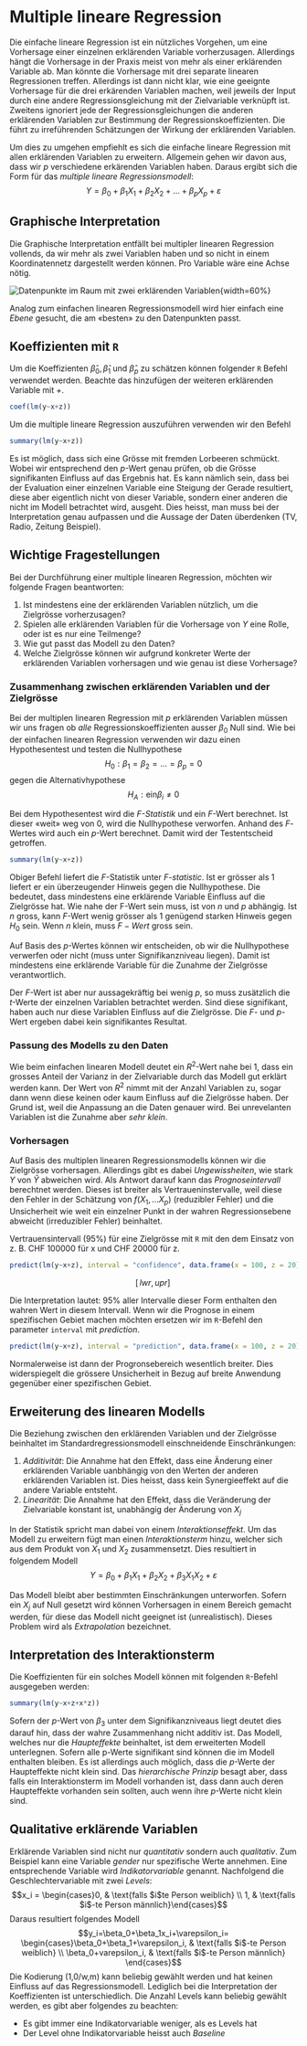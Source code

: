 # Multiple lineare Regression
Die einfache lineare Regression ist ein nützliches Vorgehen, um eine Vorhersage einer einzelnen erklärenden Variable vorherzusagen. Allerdings hängt die Vorhersage in der Praxis meist von mehr als einer erklärenden Variable ab. Man könnte die Vorhersage mit drei separate linearen Regressionen treffen. Allerdings ist dann nicht klar, wie eine geeignte Vorhersage für die drei erkärenden Variablen machen, weil jeweils der Input durch eine andere Regressionsgleichung mit der Zielvariable verknüpft ist. Zweitens ignoriert jede der Regressionsgleichungen die anderen erklärenden Variablen zur Bestimmung der Regressionskoeffizienten. Die führt zu irreführenden Schätzungen der Wirkung der erklärenden Variablen.

Um dies zu umgehen empfiehlt es sich die einfache lineare Regression mit allen erklärenden Variablen zu erweitern. Allgemein gehen wir davon aus, dass wir $p$ verschiedene erkärenden Variablen haben. Daraus ergibt sich die Form für das *multiple lineare Regressionsmodell*:
$$Y=\beta_0+\beta_1X_1+\beta_2X_2+...+\beta_pX_p+\varepsilon$$

## Graphische Interpretation
Die Graphische Interpretation entfällt bei multipler linearen Regression vollends, da wir mehr als zwei Variablen haben und so nicht in einem Koordinatennetz dargestellt werden können. Pro Variable wäre eine Achse nötig.

![Datenpunkte im Raum mit zwei erklärenden Variablen](multiLinReg.png){width=60%}

Analog zum einfachen linearen Regressionsmodell wird hier einfach eine *Ebene* gesucht, die am «besten» zu den Datenpunkten passt.

## Koeffizienten mit `R`
Um die Koeffizienten $\hat{\beta}_0, \hat{\beta}_1$ und $\hat{\beta}_p$ zu schätzen können folgender `R` Befehl verwendet werden. Beachte das hinzufügen der weiteren erklärenden Variable mit *+*.

```R
coef(lm(y~x+z))
```

Um die multiple lineare Regression auszuführen verwenden wir den Befehl

```R
summary(lm(y~x+z))
```

Es ist möglich, dass sich eine Grösse mit fremden Lorbeeren schmückt. Wobei wir entsprechend den $p$-Wert genau prüfen, ob die Grösse signifikanten Einfluss auf das Ergebnis hat. Es kann nämlich sein, dass bei der Evaluation einer einzelnen Variable eine Steigung der Gerade resultiert, diese aber eigentlich nicht von dieser Variable, sondern einer anderen die nicht im Modell betrachtet wird, ausgeht. Dies heisst, man muss bei der Interpretation genau aufpassen und die Aussage der Daten überdenken (TV, Radio, Zeitung Beispiel).

## Wichtige Fragestellungen
Bei der Durchführung einer multiple linearen Regression, möchten wir folgende Fragen beantworten:

1. Ist mindestens eine der erklärenden Variablen nützlich, um die Zielgrösse vorherzusagen?
1. Spielen alle erklärenden Variablen für die Vorhersage von $Y$ eine Rolle, oder ist es nur eine Teilmenge?
1. Wie gut passt das Modell zu den Daten?
1. Welche Zielgrösse können wir aufgrund konkreter Werte der erklärenden Variablen vorhersagen und wie genau ist diese Vorhersage?

### Zusammenhang zwischen erklärenden Variablen und der Zielgrösse
Bei der multiplen linearen Regression mit $p$ erklärenden Variablen müssen wir uns fragen ob *alle* Regressionskoeffizienten ausser $\beta_0$ Null sind. Wie bei der einfachen linearen Regression verwenden wir dazu einen Hypothesentest und testen die Nullhypothese
$$H_0: \beta_1=\beta_2=...=\beta_p=0$$
gegen die Alternativhypothese
$$H_A: \text{ein} \beta_i \neq 0$$

Bei dem Hypothesentest wird die *$F$-Statistik* und ein $F$-Wert berechnet. Ist dieser «weit» weg von 0, wird die Nullhypothese verworfen. Anhand des $F$-Wertes wird auch ein $p$-Wert berechnet. Damit wird der Testentscheid getroffen.

```R
summary(lm(y~x+z))
```

Obiger Befehl liefert die $F$-Statistik unter *F-statistic*. Ist er grösser als 1 liefert er ein überzeugender Hinweis gegen die Nullhypothese. Die bedeutet, dass mindestens eine erklärende Variable Einfluss auf die Zielgrösse hat. Wie nahe der F-Wert sein muss, ist von $n$ und $p$ abhängig. Ist $n$ gross, kann $F$-Wert wenig grösser als 1 genügend starken Hinweis gegen $H_0$ sein. Wenn $n$ klein, muss $F-Wert$ gross sein.

Auf Basis des $p$-Wertes können wir entscheiden, ob wir die Nullhypothese verwerfen oder nicht (muss unter Signifikanzniveau liegen). Damit ist mindestens eine erklärende Variable für die Zunahme der Zielgrösse verantwortlich.

Der $F$-Wert ist aber nur aussagekräftig bei wenig $p$, so muss zusätzlich die $t$-Werte der einzelnen Variablen betrachtet werden. Sind diese signifikant, haben auch nur diese Variablen Einfluss auf die Zielgrösse. Die $F$- und $p$-Wert ergeben dabei kein signifikantes Resultat.

### Passung des Modells zu den Daten
Wie beim einfachen linearen Modell deutet ein $R^2$-Wert nahe bei 1, dass ein grosses Anteil der Varianz in der Zielvariable  durch das Modell gut erklärt werden kann. Der Wert von $R^2$ nimmt mit der Anzahl Variablen zu, sogar dann wenn diese keinen oder kaum Einfluss auf die Zielgrösse haben. Der Grund ist, weil die Anpassung an die Daten genauer wird. Bei unrevelanten Variablen ist die Zunahme aber *sehr klein*.

### Vorhersagen
Auf Basis des multiplen linearen Regressionsmodells können wir die Zielgrösse vorhersagen. Allerdings gibt es dabei *Ungewissheiten*, wie stark $Y$ von $\hat{Y}$ abweichen wird. Als Antwort darauf kann das *Prognoseintervall* berechtnet werden. Dieses ist breiter als Vertraueninstervalle, weil diese den Fehler in der Schätzung von $f(X_1,...X_p)$ (reduzibler Fehler) und die Unsicherheit wie weit ein einzelner Punkt in der wahren Regressionsebene abweicht (irreduzibler Fehler) beinhaltet.

Vertrauensintervall (95%) für eine Zielgrösse mit `R` mit den dem Einsatz von z. B. CHF $100000$ für x und CHF $20000$ für z.

```R
predict(lm(y~x+z), interval = "confidence", data.frame(x = 100, z = 20))
```

$$[\, lwr, upr ]\,$$

Die Interpretation lautet: 95% aller Intervalle dieser Form enthalten den wahren Wert in diesem Intervall. Wenn wir die Prognose in einem spezifischen Gebiet machen möchten ersetzen wir im `R`-Befehl den parameter `interval` mit *prediction*.

```R
predict(lm(y~x+z), interval = "prediction", data.frame(x = 100, z = 20))
```

Normalerweise ist dann der Progronsebereich wesentlich breiter. Dies widerspiegelt die grössere Unsicherheit in Bezug auf breite Anwendung gegenüber einer spezifischen Gebiet.

## Erweiterung des linearen Modells
Die Beziehung zwischen den erklärenden Variablen und der Zielgrösse beinhaltet im Standardregressionsmodell einschneidende Einschränkungen:

1. *Additivität*: Die Annahme hat den Effekt, dass eine Änderung einer erklärenden Variable uanbhängig von den Werten der anderen erklärenden Variablen ist. Dies heisst, dass kein Synergieeffekt auf die andere Variable entsteht.
2. *Linearität*: Die Annahme hat den Effekt, dass die Veränderung der Zielvariable konstant ist, unabhängig der Änderung von $X_j$

In der Statistik spricht man dabei von einem *Interaktionseffekt*. Um das Modell zu erweitern fügt man einen *Interaktionsterm* hinzu, welcher sich aus dem Produkt von $X_1$ und $X_2$ zusammensetzt. Dies resultiert in folgendem Modell
$$Y=\beta_0 + \beta_1X_1+\beta_2X_2+\beta_3X_1X_2+\varepsilon$$

Das Modell bleibt aber bestimmten Einschränkungen unterworfen. Sofern ein $X_j$ auf Null gesetzt wird können Vorhersagen in einem Bereich gemacht werden, für diese das Modell nicht geeignet ist (unrealistisch). Dieses Problem wird als *Extrapolation* bezeichnet.

## Interpretation des Interaktionsterm
Die Koeffizienten für ein solches Modell können mit folgenden `R`-Befehl ausgegeben werden:

```R
summary(lm(y~x+z+x*z))
```

Sofern der $p$-Wert von $\beta_3$ unter dem Signifikanzniveaus liegt deutet dies darauf hin, dass der wahre Zusammenhang nicht additiv ist. Das Modell, welches nur die *Haupteffekte* beinhaltet, ist dem erweiterten Modell unterlegnen. Sofern alle p-Werte signifikant sind können die im Modell enthalten bleiben. Es ist allerdings auch möglich, dass die $p$-Werte der Haupteffekte nicht klein sind. Das *hierarchische Prinzip* besagt aber, dass falls ein Interaktionsterm im Modell vorhanden ist, dass dann auch deren Haupteffekte vorhanden sein sollten, auch wenn ihre $p$-Werte nicht klein sind.

## Qualitative erklärende Variablen
Erklärende Variablen sind nicht nur *quantitativ* sondern auch *qualitativ*. Zum Beispiel kann eine Variable *gender* nur spezifische Werte annehmen. Eine entsprechende Variable wird *Indikatorvariable* genannt. Nachfolgend die Geschlechtervariable mit zwei *Levels*:
$$x_i = \begin{cases}0, & \text{falls $i$te Person weiblich} \\
    1, & \text{falls $i$-te Person männlich}\end{cases}$$
Daraus resultiert folgendes Modell
$$y_i=\beta_0+\beta_1x_i+\varepsilon_i= \begin{cases}\beta_0+\beta_1+\varepsilon_i, & \text{falls $i$-te Person weiblich} \\
      \beta_0+varepsilon_i, & \text{falls $i$-te Person männlich} \end{cases}$$
Die Kodierung (1,0/w,m) kann beliebig gewählt werden und hat keinen Einfluss auf das Regressionsmodell. Lediglich bei die Interpretation der Koeffizienten ist unterschiedlich. Die Anzahl Levels kann beliebig gewählt werden, es gibt aber folgendes zu beachten:

* Es gibt immer eine Indikatorvariable weniger, als es Levels hat
* Der Level ohne Indikatorvariable heisst auch *Baseline*
